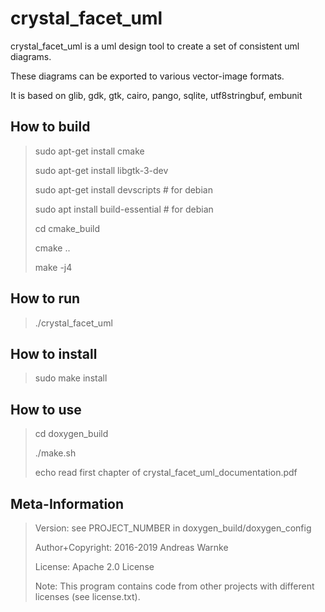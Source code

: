 
crystal_facet_uml
=============

crystal_facet_uml is a uml design tool
to create a set of consistent uml diagrams.

These diagrams can be exported to various vector-image formats.

It is based on glib, gdk, gtk, cairo, pango, sqlite, utf8stringbuf, embunit

How to build
-----------

> sudo apt-get install cmake
>
> sudo apt-get install libgtk-3-dev
>
> sudo apt-get install devscripts  # for debian
>
> sudo apt install build-essential  # for debian
>
> cd cmake_build
>
> cmake ..
>
> make -j4

How to run
-----------

> ./crystal_facet_uml

How to install
-----------

> sudo make install

How to use
-----------

> cd doxygen_build
>
> ./make.sh
>
> echo read first chapter of crystal_facet_uml_documentation.pdf

Meta-Information
-----------

> Version: see PROJECT_NUMBER in doxygen_build/doxygen_config
>
> Author+Copyright: 2016-2019 Andreas Warnke
>
> License: Apache 2.0 License
>
> Note: This program contains code from other projects with different licenses (see license.txt).
